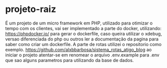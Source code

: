 # projeto-raiz
É um projeto de um micro framework em PHP, utilizado para otimizar o tempo com os clientes,
vai ser implementado a parte do docker, utilizando:
https://phpdocker.io/
para gerar o dockerfile, caso queira utilizar o xdebug, versao diferenciada do php ou outros
ler a documentação da pagina para saber como criar um dockerfile.
A parte de rotas utilizei o repositorio como exemplo.
https://github.com/alxbbarbosa/sistema_rotas_atigo_blog
ao iniciar o projeto atentar-se em renomear o arquivo .env.example para .env
que sao alguns parametros para utilizando da base de dados.